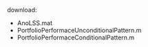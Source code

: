 download:
- AnoLSS.mat
- PortfolioPerformaceUnconditionalPattern.m
- PortfolioPerformaceConditionalPattern.m
